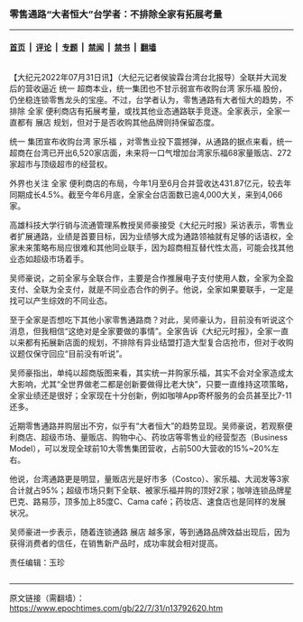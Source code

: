 ### 零售通路“大者恒大”台学者：不排除全家有拓展考量

---

#### [首页](../../../..?n13792620) &nbsp;|&nbsp; [评论](../../../../../epoch-comment?n13792620) &nbsp;|&nbsp; [专题](../../../../../epoch-special?n13792620) &nbsp;|&nbsp; [禁闻](../../../../../epoch-news?n13792620) &nbsp;|&nbsp; [禁书](../../../../../books?n13792620) &nbsp;|&nbsp; [翻墙](https://github.com/gfw-breaker/nogfw/blob/master/README.md?n13792620)


<div class="column" id="artbody" itemprop="articleBody">
 <!-- article content begin -->
 <p>
  【大纪元2022年07月31日讯】（大纪元记者侯骏霖台湾台北报导）全联并大润发后的营收逼近
  <ok href="https://www.epochtimes.com/gb/tag/%E7%BB%9F%E4%B8%80.html">
   统一
  </ok>
  超商本业，统一集团也不甘示弱宣布收购台湾
  <ok href="https://www.epochtimes.com/gb/tag/%E5%AE%B6%E4%B9%90%E7%A6%8F.html">
   家乐福
  </ok>
  股份，仍坐稳连锁零售龙头的宝座。不过，台学者认为，零售通路有大者恒大的趋势，不排除
  <ok href="https://www.epochtimes.com/gb/tag/%E5%85%A8%E5%AE%B6.html">
   全家
  </ok>
  便利商店有拓展考量，或找其他业态通路联手竞逐。全家表示，全家一直都有
  <ok href="https://www.epochtimes.com/gb/tag/%E5%B1%95%E5%BA%97.html">
   展店
  </ok>
  规划，但对于是否收购其他品牌则持保留态度。
 </p>
 <p>
  <ok href="https://www.epochtimes.com/gb/tag/%E7%BB%9F%E4%B8%80.html">
   统一
  </ok>
  集团宣布收购台湾
  <ok href="https://www.epochtimes.com/gb/tag/%E5%AE%B6%E4%B9%90%E7%A6%8F.html">
   家乐福
  </ok>
  ，对零售业投下震撼弹，从通路的据点来看，统一超商在台湾已开出6,520家店面，未来将一口气增加台湾家乐福68家量贩店、272家超市与顶级超市的经营权。
 </p>
 <p>
  外界也关注
  <ok href="https://www.epochtimes.com/gb/tag/%E5%85%A8%E5%AE%B6.html">
   全家
  </ok>
  便利商店的布局，今年1月至6月合并营收达431.87亿元，较去年同期成长4.5%。截至今年6月底，全家全台店面数已逾4,000大关，来到4,066家。
 </p>
 <p>
  高雄科技大学行销与流通管理系教授吴师豪接受《大纪元时报》采访表示，零售业者扩展通路，业绩是首要目标，因为业绩够大成为通路领袖就有足够的话语权，全家未来策略布局应很难和其他同业联手，因为超商相互替代性太高，可能会找其他业态如超级市场着手。
 </p>
 <p>
  吴师豪说，之前全家与全联合作，主要是合作推展电子支付使用人数，全家为全盈支付、全联为全支付，就是不同业态合作的例子。他说，全家如果要联手，一定是找可以产生综效的不同业态。
 </p>
 <p>
  至于全家是否想吃下其他小家零售通路商？对此，吴师豪认为，目前没有听说这个消息，但我相信“这绝对是全家要做的事情”。全家告诉《大纪元时报》，全家一直以来都有拓展新店面的规划，不排除有异业结盟打造大型复合店抢市，但对于收购议题仅保守回应“目前没有听说”。
 </p>
 <p>
  吴师豪指出，单纯以超商版图来看，其实统一并购家乐福，其实不会对全家造成太大影响，尤其“全世界做老二都是创新要做得比老大快”，只要一直维持这项策略，全家业绩还是很好；全家现在十分创新，例如咖啡App寄杯服务的会员甚至比7-11还多。
 </p>
 <p>
  近期零售通路并购层出不穷，似乎有“大者恒大”的趋势显现。吴师豪说，若观察便利商店、超级市场、量贩店、购物中心、药妆店等零售业的经营型态（Business Model），可以发现全球前10大零售集团营收，占前500大营收的15%~20%左右。
 </p>
 <p>
  他说，台湾通路更是明显，量贩店光是好市多（Costco）、家乐福、大润发等3家合计就占95%；超级市场只剩下全联、被家乐福并购的顶好2家；咖啡连锁品牌星巴克、路易莎，顶多加上85度C、Cama café；药妆店、速食店也是同样的发展状况。
 </p>
 <p>
  吴师豪进一步表示，随着连锁通路
  <ok href="https://www.epochtimes.com/gb/tag/%E5%B1%95%E5%BA%97.html">
   展店
  </ok>
  越多家，等到通路品牌效益出现后，因为获得消费者的信任，在销售新产品时，成功率就会相对提高。
 </p>
 <p>
  责任编辑：玉珍
 </p>
 <!-- article content end -->
</div>


---

原文链接（需翻墙）：https://www.epochtimes.com/gb/22/7/31/n13792620.htm